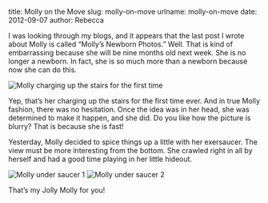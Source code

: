 title: Molly on the Move
slug: molly-on-move
urlname: molly-on-move
date: 2012-09-07
author: Rebecca

I was looking through my blogs, and it appears that the last post I wrote about
Molly is called &ldquo;Molly&#x02bc;s Newborn Photos.&rdquo; Well. That is kind
of embarrassing because she will be nine months old next week. She is no longer
a newborn. In fact, she is so much more than a newborn because now she can do
this.

<img src="{static}/images/2012-09-06-molly-stairs.jpg" alt="Molly charging up the stairs for the first time" class="img-fluid">

Yep, that&#x02bc;s her charging up the stairs for the first time ever. And in
true Molly fashion, there was no hesitation. Once the idea was in her head, she
was determined to make it happen, and she did. Do you like how the picture is
blurry? That is because she is fast!

Yesterday, Molly decided to spice things up a little with her exersaucer. The
view must be more interesting from the bottom. She crawled right in all by
herself and had a good time playing in her little hideout.

<img src="{static}/images/2012-09-05-molly-under-saucer-1.jpg" alt="Molly under saucer 1" class="img-fluid">

<img src="{static}/images/2012-09-05-molly-under-saucer-2.jpg" alt="Molly under saucer 2" class="img-fluid">

That&#x02bc;s my Jolly Molly for you!
